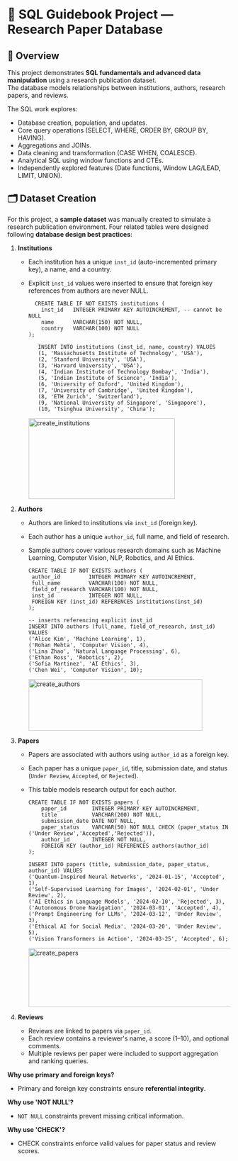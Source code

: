 # 📘 SQL Guidebook Project — Research Paper Database


## 🧩 Overview  
This project demonstrates **SQL fundamentals and advanced data manipulation** using a research publication dataset.  
The database models relationships between institutions, authors, research papers, and reviews.

The SQL work explores:
- Database creation, population, and updates.  
- Core query operations (SELECT, WHERE, ORDER BY, GROUP BY, HAVING).  
- Aggregations and JOINs.  
- Data cleaning and transformation (CASE WHEN, COALESCE). 
- Analytical SQL using window functions and CTEs. 
- Independently explored features (Date functions, Window LAG/LEAD, LIMIT, UNION).

## 🗂 Dataset Creation

For this project, a **sample dataset** was manually created to simulate a research publication environment. Four related tables were designed following **database design best practices**:

1. **Institutions**  
   - Each institution has a unique `inst_id` (auto-incremented primary key), a name, and a country.  
   - Explicit `inst_id` values were inserted to ensure that foreign key references from authors are never NULL.
  
           CREATE TABLE IF NOT EXISTS institutions (
             inst_id   INTEGER PRIMARY KEY AUTOINCREMENT, -- cannot be NULL
             name      VARCHAR(150) NOT NULL,
             country   VARCHAR(100) NOT NULL
         );

            INSERT INTO institutions (inst_id, name, country) VALUES
            (1, 'Massachusetts Institute of Technology', 'USA'),
            (2, 'Stanford University', 'USA'),
            (3, 'Harvard University', 'USA'),
            (4, 'Indian Institute of Technology Bombay', 'India'),
            (5, 'Indian Institute of Science', 'India'),
            (6, 'University of Oxford', 'United Kingdom'),
            (7, 'University of Cambridge', 'United Kingdom'),
            (8, 'ETH Zurich', 'Switzerland'),
            (9, 'National University of Singapore', 'Singapore'),
            (10, 'Tsinghua University', 'China');

     <img width="330" height="182" alt="create_institutions" src="https://github.com/user-attachments/assets/0ac59b06-a33d-4f15-9c7e-aa30731c9dbe" />


2. **Authors**  
   - Authors are linked to institutions via `inst_id` (foreign key).  
   - Each author has a unique `author_id`, full name, and field of research.  
   - Sample authors cover various research domains such as Machine Learning, Computer Vision, NLP, Robotics, and AI Ethics.

         CREATE TABLE IF NOT EXISTS authors (
          author_id         INTEGER PRIMARY KEY AUTOINCREMENT,
          full_name         VARCHAR(100) NOT NULL,
          field_of_research VARCHAR(100) NOT NULL,
          inst_id           INTEGER NOT NULL,
          FOREIGN KEY (inst_id) REFERENCES institutions(inst_id)
         );
         
         -- inserts referencing explicit inst_id
         INSERT INTO authors (full_name, field_of_research, inst_id) VALUES
         ('Alice Kim', 'Machine Learning', 1),
         ('Rohan Mehta', 'Computer Vision', 4),
         ('Lina Zhao', 'Natural Language Processing', 6),
         ('Ethan Ross', 'Robotics', 2),
         ('Sofia Martinez', 'AI Ethics', 3),
         ('Chen Wei', 'Computer Vision', 10);

     <img width="392" height="116" alt="create_authors" src="https://github.com/user-attachments/assets/79f0f838-6ee2-4aea-aa30-e9d6669b27b3" />


3. **Papers**  
   - Papers are associated with authors using `author_id` as a foreign key.  
   - Each paper has a unique `paper_id`, title, submission date, and status (`Under Review`, `Accepted`, or `Rejected`).  
   - This table models research output for each author.


         CREATE TABLE IF NOT EXISTS papers (
             paper_id        INTEGER PRIMARY KEY AUTOINCREMENT,
             title           VARCHAR(200) NOT NULL,
             submission_date DATE NOT NULL,
             paper_status    VARCHAR(50) NOT NULL CHECK (paper_status IN ('Under Review','Accepted','Rejected')),
             author_id       INTEGER NOT NULL,
             FOREIGN KEY (author_id) REFERENCES authors(author_id)
         );
         
         INSERT INTO papers (title, submission_date, paper_status, author_id) VALUES
         ('Quantum-Inspired Neural Networks', '2024-01-15', 'Accepted', 1),
         ('Self-Supervised Learning for Images', '2024-02-01', 'Under Review', 2),
         ('AI Ethics in Language Models', '2024-02-10', 'Rejected', 3),
         ('Autonomous Drone Navigation', '2024-03-01', 'Accepted', 4),
         ('Prompt Engineering for LLMs', '2024-03-12', 'Under Review', 3),
         ('Ethical AI for Social Media', '2024-03-20', 'Under Review', 5),
         ('Vision Transformers in Action', '2024-03-25', 'Accepted', 6);

     <img width="560" height="133" alt="create_papers" src="https://github.com/user-attachments/assets/7872c89f-feb7-46f2-9b4e-19eb4de007a7" />

4. **Reviews**  
   - Reviews are linked to papers via `paper_id`.  
   - Each review contains a reviewer's name, a score (1–10), and optional comments.  
   - Multiple reviews per paper were included to support aggregation and ranking queries.

**Why use primary and foreign keys?**
- Primary and foreign key constraints ensure **referential integrity**.

**Why use 'NOT NULL'?**
- `NOT NULL` constraints prevent missing critical information.

**Why use 'CHECK'?**
- CHECK constraints enforce valid values for paper status and review scores.


